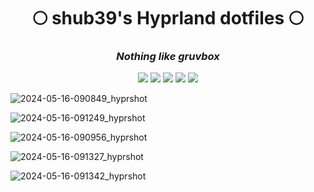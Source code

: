 <div align="center">
    <h1>🌕 shub39's Hyprland dotfiles 🌕</h1>
    <h3><i>Nothing like gruvbox</i></h3>
</div>

<div align="center"> 

![](https://img.shields.io/github/last-commit/shub39/dotfiles?&style=for-the-badge&color=FFB1C8&logoColor=D9E0EE&labelColor=292324)
![](https://img.shields.io/github/stars/shub39/dotfiles?style=for-the-badge&logo=andela&color=FFB686&logoColor=D9E0EE&labelColor=292324)
![](https://img.shields.io/github/repo-size/shub39/dotfiles?color=CAC992&label=SIZE&logo=googledrive&style=for-the-badge&logoColor=D9E0EE&labelColor=292324)
![](https://img.shields.io/badge/issues-Skill-green?style=for-the-badge&color=CCE8E9&logoColor=D9E0EE&labelColor=292324) 
[![](https://img.shields.io/badge/watch-Youtube-red?style=for-the-badge&logo=youtube&color=CCE8E9&logoColor=D9E0EE&labelColor=292324)](https://youtu.be/3qJWOpZu1jE) 

</a>
</div>

![2024-05-16-090849_hyprshot](https://github.com/shub39/dotfiles/assets/143277026/98e050ba-4e9a-4dd5-9096-8a05f1c7a5c1)

![2024-05-16-091249_hyprshot](https://github.com/shub39/dotfiles/assets/143277026/fc8c3ba2-daba-4a99-94c8-dbda1903d8e2)

![2024-05-16-090956_hyprshot](https://github.com/shub39/dotfiles/assets/143277026/f4014df3-45ca-4811-95c5-5f5b25fb2d66)

![2024-05-16-091327_hyprshot](https://github.com/shub39/dotfiles/assets/143277026/8498a511-74f9-434f-be13-c35ed3fc0aa5)

![2024-05-16-091342_hyprshot](https://github.com/shub39/dotfiles/assets/143277026/3c1af5f3-4cff-4c94-b7a7-80d51d016df5)
